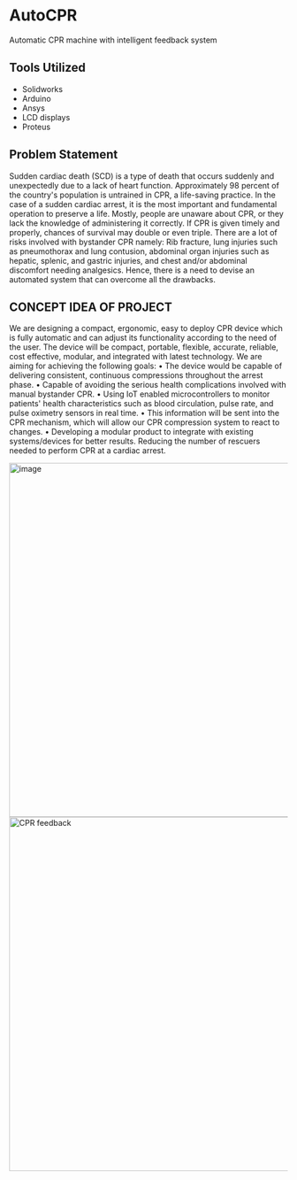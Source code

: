# AutoCPR
Automatic CPR machine with intelligent feedback system

## Tools Utilized
- Solidworks
- Arduino
- Ansys
- LCD displays
- Proteus

## Problem Statement

Sudden cardiac death (SCD) is a type of death that occurs suddenly and unexpectedly due to a lack of heart function. Approximately 98 percent of the country's population is untrained in CPR, a life-saving practice. In the case of a sudden cardiac arrest, it is the most important and fundamental operation to preserve a life. Mostly, people are unaware about CPR, or they lack the knowledge of administering it correctly. If CPR is given timely and properly, chances of survival may double or even triple.
There are a lot of risks involved with bystander CPR namely: Rib fracture, lung injuries such as pneumothorax and lung contusion, abdominal organ injuries such as hepatic, splenic, and gastric injuries, and chest and/or abdominal discomfort needing analgesics. Hence, there is a need to devise an automated system that can overcome all the drawbacks.

## CONCEPT IDEA OF PROJECT
We are designing a compact, ergonomic, easy to deploy CPR device which is fully automatic and can adjust its functionality according to the need of the user. The device will be compact, portable, flexible, accurate, reliable, cost effective, modular, and integrated with latest technology. We are aiming for achieving the following goals:
• The device would be capable of delivering consistent, continuous compressions throughout the arrest phase.
• Capable of avoiding the serious health complications involved with manual bystander CPR.
• Using IoT enabled microcontrollers to monitor patients' health characteristics such as blood circulation, pulse rate, and pulse oximetry sensors in real time.
• This information will be sent into the CPR mechanism, which will allow our CPR compression system to react to changes.
• Developing a modular product to integrate with existing systems/devices for better results. Reducing the number of rescuers needed to perform CPR at a cardiac arrest.

<img width="720" height="640" alt="image" src="https://github.com/user-attachments/assets/e35fc568-ac3e-4e82-af7d-6a7d3b379568" />
<img width="720" height="640" alt="CPR feedback" src="https://github.com/user-attachments/assets/6a09b893-5934-4fa5-94b9-2a2c67f1b9da" />


